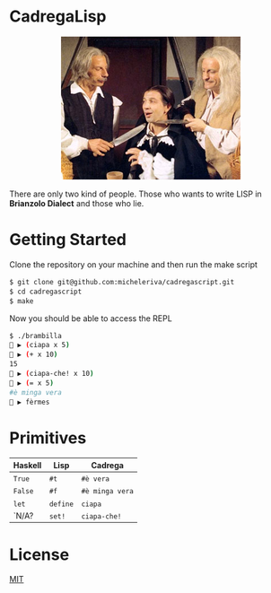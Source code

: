 # CadregaLisp

<div align="center">
  <img src="/docs/dddrrraaaaaaculaaamiiiinchiaaa.jpg" />
</div>

There are only two kind of people. Those who wants to write LISP in **Brianzolo Dialect** and those who lie.

# Getting Started

Clone the repository on your machine and then run the make script

```sh
$ git clone git@github.com:micheleriva/cadregascript.git
$ cd cadregascript
$ make
```

Now you should be able to access the REPL

```sh
$ ./brambilla
🍎 ▶ (ciapa x 5)
🍎 ▶ (+ x 10)
15
🍎 ▶ (ciapa-che! x 10)
🍎 ▶ (= x 5)
#è minga vera
🍎 ▶ fèrmes
```

# Primitives

|Haskell | Lisp   | Cadrega       |
|--------|--------|---------------|
|`True`  |`#t`    |`#è vera`      |
|`False` |`#f`    |`#è minga vera`|
|`let`   |`define`|`ciapa`        |
|`N/A?   |`set!`  |`ciapa-che!`   |

# License
[MIT](/LICENSE.md)